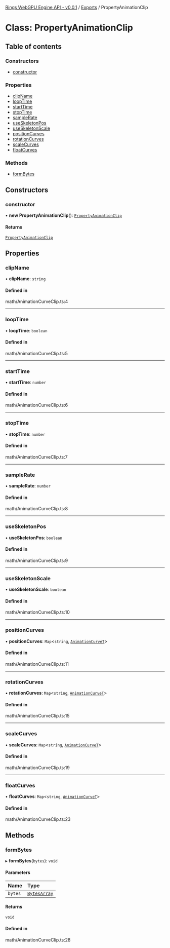 [Rings WebGPU Engine API - v0.0.1](../README.md) / [Exports](../modules.md) / PropertyAnimationClip

# Class: PropertyAnimationClip

## Table of contents

### Constructors

- [constructor](PropertyAnimationClip.md#constructor)

### Properties

- [clipName](PropertyAnimationClip.md#clipname)
- [loopTime](PropertyAnimationClip.md#looptime)
- [startTime](PropertyAnimationClip.md#starttime)
- [stopTime](PropertyAnimationClip.md#stoptime)
- [sampleRate](PropertyAnimationClip.md#samplerate)
- [useSkeletonPos](PropertyAnimationClip.md#useskeletonpos)
- [useSkeletonScale](PropertyAnimationClip.md#useskeletonscale)
- [positionCurves](PropertyAnimationClip.md#positioncurves)
- [rotationCurves](PropertyAnimationClip.md#rotationcurves)
- [scaleCurves](PropertyAnimationClip.md#scalecurves)
- [floatCurves](PropertyAnimationClip.md#floatcurves)

### Methods

- [formBytes](PropertyAnimationClip.md#formbytes)

## Constructors

### constructor

• **new PropertyAnimationClip**(): [`PropertyAnimationClip`](PropertyAnimationClip.md)

#### Returns

[`PropertyAnimationClip`](PropertyAnimationClip.md)

## Properties

### clipName

• **clipName**: `string`

#### Defined in

math/AnimationCurveClip.ts:4

___

### loopTime

• **loopTime**: `boolean`

#### Defined in

math/AnimationCurveClip.ts:5

___

### startTime

• **startTime**: `number`

#### Defined in

math/AnimationCurveClip.ts:6

___

### stopTime

• **stopTime**: `number`

#### Defined in

math/AnimationCurveClip.ts:7

___

### sampleRate

• **sampleRate**: `number`

#### Defined in

math/AnimationCurveClip.ts:8

___

### useSkeletonPos

• **useSkeletonPos**: `boolean`

#### Defined in

math/AnimationCurveClip.ts:9

___

### useSkeletonScale

• **useSkeletonScale**: `boolean`

#### Defined in

math/AnimationCurveClip.ts:10

___

### positionCurves

• **positionCurves**: `Map`\<`string`, [`AnimationCurveT`](AnimationCurveT.md)\>

#### Defined in

math/AnimationCurveClip.ts:11

___

### rotationCurves

• **rotationCurves**: `Map`\<`string`, [`AnimationCurveT`](AnimationCurveT.md)\>

#### Defined in

math/AnimationCurveClip.ts:15

___

### scaleCurves

• **scaleCurves**: `Map`\<`string`, [`AnimationCurveT`](AnimationCurveT.md)\>

#### Defined in

math/AnimationCurveClip.ts:19

___

### floatCurves

• **floatCurves**: `Map`\<`string`, [`AnimationCurveT`](AnimationCurveT.md)\>

#### Defined in

math/AnimationCurveClip.ts:23

## Methods

### formBytes

▸ **formBytes**(`bytes`): `void`

#### Parameters

| Name | Type |
| :------ | :------ |
| `bytes` | [`BytesArray`](BytesArray.md) |

#### Returns

`void`

#### Defined in

math/AnimationCurveClip.ts:28
